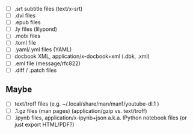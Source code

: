 - [ ] .srt subtitle files (text/x-srt)
- [ ] .dvi files
- [ ] .epub files
- [ ] .ly files (lilypond)
- [ ] .mobi files
- [ ] .toml file
- [ ] .yaml/.yml files (YAML)
- [ ] docbook XML, application/x-docbook+xml (.dbk, .xml)
- [ ] .eml file (message/rfc822)
- [ ] .diff / .patch files

Maybe
-----

- [ ] text/troff files (e.g. ~/.local/share/man/man1/youtube-dl.1 )
- [ ] .1.gz files (man pages) (application/gzip vs. text/troff)
- [ ] .ipynb files, application/x-ipynb+json a.k.a. IPython notebook files (or just export HTML/PDF?)
